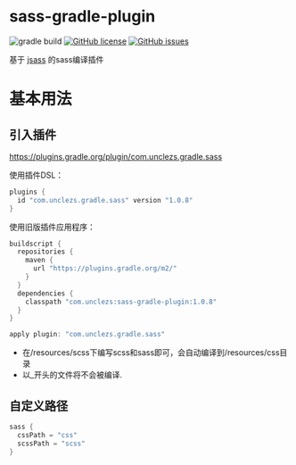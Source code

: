 # sass-gradle-plugin

![gradle build](https://img.shields.io/github/workflow/status/unclezs/sass-gradle-plugin/Java%20CI%20with%20Gradle) [![GitHub license](https://img.shields.io/github/license/unclezs/sass-gradle-plugin?color=%2340C0D0&label=License)](https://github.com/unclezs/sass-gradle-plugin/blob/master/LICENSE) [![GitHub issues](https://img.shields.io/github/issues/unclezs/sass-gradle-plugin?color=orange&label=Issues)](https://github.com/unclezs/sass-gradle-plugin/issues)

基于 [jsass](https://github.com/bit3/jsass) 的sass编译插件

# 基本用法

## 引入插件

https://plugins.gradle.org/plugin/com.unclezs.gradle.sass

使用插件DSL：

```groovy
plugins {
  id "com.unclezs.gradle.sass" version "1.0.8"
}
```

使用旧版插件应用程序：

```gradle
buildscript {
  repositories {
    maven {
      url "https://plugins.gradle.org/m2/"
    }
  }
  dependencies {
    classpath "com.unclezs:sass-gradle-plugin:1.0.8"
  }
}

apply plugin: "com.unclezs.gradle.sass"
```

- 在/resources/scss下编写scss和sass即可，会自动编译到/resources/css目录
- 以_开头的文件将不会被编译.

## 自定义路径

```groovy
sass {
  cssPath = "css"
  scssPath = "scss"
}
```
